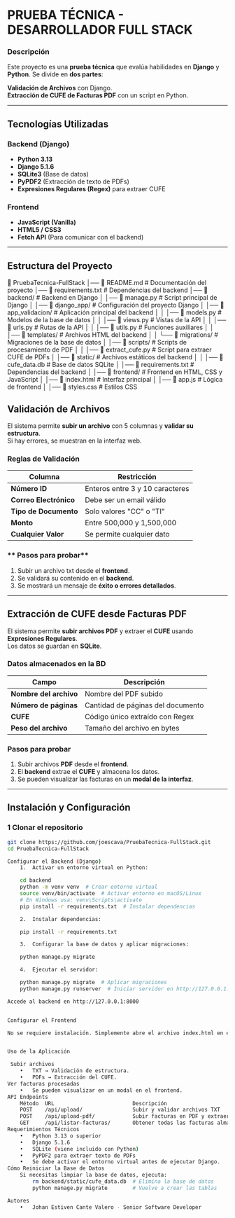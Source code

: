 # PRUEBA TÉCNICA - DESARROLLADOR FULL STACK

### **Descripción**
Este proyecto es una **prueba técnica** que evalúa habilidades en **Django** y **Python**. Se divide en **dos partes**:

**Validación de Archivos** con Django.  
**Extracción de CUFE de Facturas PDF** con un script en Python.

---

##  **Tecnologías Utilizadas**
### **Backend (Django)**
- **Python 3.13**
- **Django 5.1.6**
- **SQLite3** (Base de datos)
- **PyPDF2** (Extracción de texto de PDFs)
- **Expresiones Regulares (Regex)** para extraer CUFE

### **Frontend**
- **JavaScript (Vanilla)**
- **HTML5 / CSS3**
- **Fetch API** (Para comunicar con el backend)

---

## **Estructura del Proyecto**

📂 PruebaTecnica-FullStack
│── 📄 README.md               # Documentación del proyecto
│── 📄 requirements.txt         # Dependencias del backend
│── 📂 backend/                 # Backend en Django
│   │── 📄 manage.py            # Script principal de Django
│   │── 📂 django_app/          # Configuración del proyecto Django
│   │── 📂 app_validacion/      # Aplicación principal del backend
│   │   │── 📄 models.py        # Modelos de la base de datos
│   │   │── 📄 views.py         # Vistas de la API
│   │   │── 📄 urls.py          # Rutas de la API
│   │   │── 📄 utils.py         # Funciones auxiliares
│   │   │── 📂 templates/       # Archivos HTML del backend
│   │   └── 📂 migrations/      # Migraciones de la base de datos
│   │── 📂 scripts/             # Scripts de procesamiento de PDF
│   │   │── 📄 extract_cufe.py  # Script para extraer CUFE de PDFs
│   │── 📂 static/              # Archivos estáticos del backend
│   │   │── 📄 cufe_data.db     # Base de datos SQLite
│   │── 📄 requirements.txt     # Dependencias del backend
│
│── 📂 frontend/                # Frontend en HTML, CSS y JavaScript
│   │── 📄 index.html           # Interfaz principal
│   │── 📄 app.js               # Lógica de frontend
│   │── 📄 styles.css           # Estilos CSS

## **Validación de Archivos**

El sistema permite **subir un archivo** con 5 columnas y **validar su estructura**.  
Si hay errores, se muestran en la interfaz web.

### **Reglas de Validación**

| Columna | Restricción |
|---------|------------|
|**Número ID** | Enteros entre 3 y 10 caracteres |
|**Correo Electrónico** | Debe ser un email válido |
|**Tipo de Documento** | Solo valores "CC" o "TI" |
|**Monto** | Entre 500,000 y 1,500,000 |
|**Cualquier Valor** | Se permite cualquier dato |

### ** Pasos para probar**
1. Subir un archivo txt desde el **frontend**.
2. Se validará su contenido en el **backend**.
3. Se mostrará un mensaje de **éxito o errores detallados**.

---

##  **Extracción de CUFE desde Facturas PDF**
El sistema permite **subir archivos PDF** y extraer el **CUFE** usando **Expresiones Regulares**.  
Los datos se guardan en **SQLite**.

### **Datos almacenados en la BD**
| Campo | Descripción |
|---------|------------|
| **Nombre del archivo** | Nombre del PDF subido |
| **Número de páginas** | Cantidad de páginas del documento |
| **CUFE** | Código único extraído con Regex |
| **Peso del archivo** | Tamaño del archivo en bytes |

### **Pasos para probar**
1. Subir archivos **PDF** desde el **frontend**.
2. El **backend** extrae el **CUFE** y almacena los datos.
3. Se pueden visualizar las facturas en un **modal de la interfaz**.

---

## **Instalación y Configuración**
### **1 Clonar el repositorio**
```sh
git clone https://github.com/joescava/PruebaTecnica-FullStack.git
cd PruebaTecnica-FullStack

Configurar el Backend (Django)
	1.	Activar un entorno virtual en Python:

    cd backend
    python -m venv venv  # Crear entorno virtual
    source venv/bin/activate  # Activar entorno en macOS/Linux
    # En Windows usa: venv\Scripts\activate
    pip install -r requirements.txt  # Instalar dependencias

    2.	Instalar dependencias:

    pip install -r requirements.txt

    3.	Configurar la base de datos y aplicar migraciones:

    python manage.py migrate

    4.	Ejecutar el servidor:

    python manage.py migrate  # Aplicar migraciones
    python manage.py runserver  # Iniciar servidor en http://127.0.0.1:8000

Accede al backend en http://127.0.0.1:8000


Configurar el Frontend

No se requiere instalación. Simplemente abre el archivo index.html en el navegador.


Uso de la Aplicación

 Subir archivos
	•	TXT → Validación de estructura.
	•	PDFs → Extracción del CUFE.
Ver facturas procesadas
	•	Se pueden visualizar en un modal en el frontend.
API Endpoints
    Método	URL	                        Descripción
    POST	/api/upload/	            Subir y validar archivos TXT
    POST	/api/upload-pdf/	        Subir facturas en PDF y extraer CUFE
    GET	    /api/listar-facturas/	    Obtener todas las facturas almacenadas
Requerimientos Técnicos
	•	Python 3.13 o superior
	•	Django 5.1.6
	•	SQLite (viene incluido con Python)
	•	PyPDF2 para extraer texto de PDFs
    •	Se debe activar el entorno virtual antes de ejecutar Django.
Cómo Reiniciar la Base de Datos
    Si necesitas limpiar la base de datos, ejecuta:
        rm backend/static/cufe_data.db  # Elimina la base de datos
        python manage.py migrate        # Vuelve a crear las tablas

Autores
	•	Johan Estiven Cante Valero - Senior Software Developer